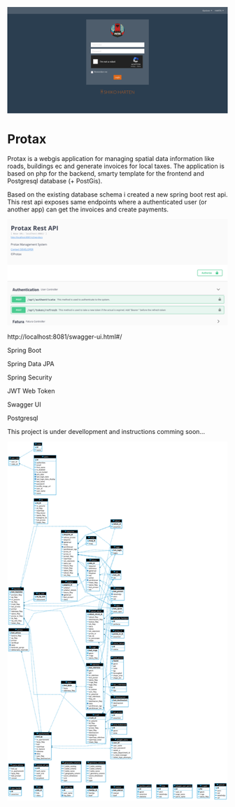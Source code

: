 
![alt text](https://github.com/fatjon1/protax/blob/master/Screenshot%202022-10-10%20at%2021-43-42%20Login.png)
# Protax

Protax is a webgis application for managing spatial data information like roads, buildings ec and generate invoices for local taxes.
The application is based on php for the backend, smarty template for the frontend and Postgresql database (+ PostGis).

Based on the existing database schema i created a new spring boot rest api.
This rest api exposes same endpoints where a authenticated user (or another app) can get the invoices and create payments.

![alt text](https://github.com/fatjon1/protax/blob/master/Screenshot%202022-10-10%20at%2020-50-00%20Swagger%20UI.png)

http://localhost:8081/swagger-ui.html#/

Spring Boot

Spring Data JPA

Spring Security

JWT Web Token

Swagger UI

Postgresql

This project is under devellopment and instructions comming soon...

![alt text](https://github.com/fatjon1/protax/blob/master/Protax-ER-Diagram.png)




